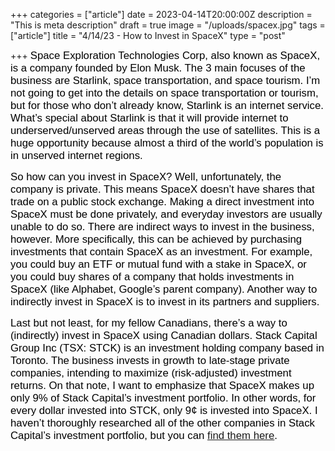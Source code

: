 +++
categories = ["article"]
date = 2023-04-14T20:00:00Z
description = "This is meta description"
draft = true
image = "/uploads/spacex.jpg"
tags = ["article"]
title = "4/14/23 - How to Invest in SpaceX"
type = "post"

+++
<span style="color:black"><span style="font-family:Arial; font-size:1.2em;">Space Exploration Technologies Corp, also known as SpaceX, is a company founded by Elon Musk. The 3 main focuses of the business are Starlink, space transportation, and space tourism. I’m not going to get into the details on space transportation or tourism, but for those who don’t already know, Starlink is an internet service. What’s special about Starlink is that it will provide internet to underserved/unserved areas through the use of satellites. This is a huge opportunity because almost a third of the world’s population is in unserved internet regions.</span></span>

<span style="color:black"><span style="font-family:Arial; font-size:1.2em;">So how can you invest in SpaceX? Well, unfortunately, the company is private. This means SpaceX doesn’t have shares that trade on a public stock exchange. Making a direct investment into SpaceX must be done privately, and everyday investors are usually unable to do so. There are indirect ways to invest in the business, however. More specifically, this can be achieved by purchasing investments that contain SpaceX as an investment. For example, you could buy an ETF or mutual fund with a stake in SpaceX, or you could buy shares of a company that holds investments in SpaceX (like Alphabet, Google’s parent company). Another way to indirectly invest in SpaceX is to invest in its partners and suppliers.</span></span>

<span style="color:black"><span style="font-family:Arial; font-size:1.2em;">Last but not least, for my fellow Canadians, there’s a way to (indirectly) invest in SpaceX using Canadian dollars. Stack Capital Group Inc (TSX: STCK) is an investment holding company based in Toronto. The business invests in growth to late-stage private companies, intending to maximize (risk-adjusted) investment returns. On that note, I want to emphasize that SpaceX makes up only 9% of Stack Capital’s investment portfolio. In other words, for every dollar invested into STCK, only 9¢ is invested into SpaceX. I haven’t thoroughly researched all of the other companies in Stack Capital’s investment portfolio, but you can [find them here](https://www.stackcapitalgroup.com/investment).</span></span>
